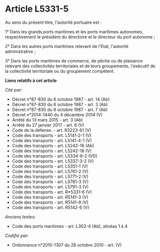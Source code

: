 # Article L5331-5

Au sens du présent titre, l'autorité portuaire est :

1° Dans les grands ports maritimes et les ports maritimes autonomes, respectivement le président du directoire et le
directeur du port autonome ;

2° Dans les autres ports maritimes relevant de l'Etat, l'autorité administrative ;

3° Dans les ports maritimes de commerce, de pêche ou de plaisance relevant des collectivités territoriales et de leurs
groupements, l'exécutif de la collectivité territoriale ou du groupement compétent.

**Liens relatifs à cet article**

_Cité par_:

  - Décret n°87-830 du 6 octobre 1987 - art. 14 (Ab)
  - Décret n°87-830 du 6 octobre 1987 - art. 3 (Ab)
  - Décret n°87-830 du 6 octobre 1987 - art. 7 (Ab)
  - Décret n°2014-1440 du 4 décembre 2014 (V)
  - Arrêté du 13 mars 2015 - art. 3 (Ab)
  - Arrêté du 27 janvier 2017 - art. 6 (V)
  - Code de la défense. - art. R3223-61 (V)
  - Code des transports - art. L5141-2-1 (V)
  - Code des transports - art. L5141-4-1 (V)
  - Code des transports - art. L5242-16 (Ab)
  - Code des transports - art. L5242-18 (V)
  - Code des transports - art. L5334-6-2 (VD)
  - Code des transports - art. L5337-3-2 (V)
  - Code des transports - art. L5351-1 (V)
  - Code des transports - art. L5761-2 (V)
  - Code des transports - art. L5771-2 (V)
  - Code des transports - art. L5781-3 (V)
  - Code des transports - art. L5791-3 (V)
  - Code des transports - art. R*5331-6 (V)
  - Code des transports - art. R5141-3 (V)
  - Code des transports - art. R5141-8 (V)
  - Code des transports - art. R5142-6 (V)

_Anciens textes_:

  - Code des ports maritimes - art. L302-4 (Ab), alinéas 1 à 4

_Codifié par_:

  - Ordonnance n°2010-1307 du 28 octobre 2010 - art. (V)
